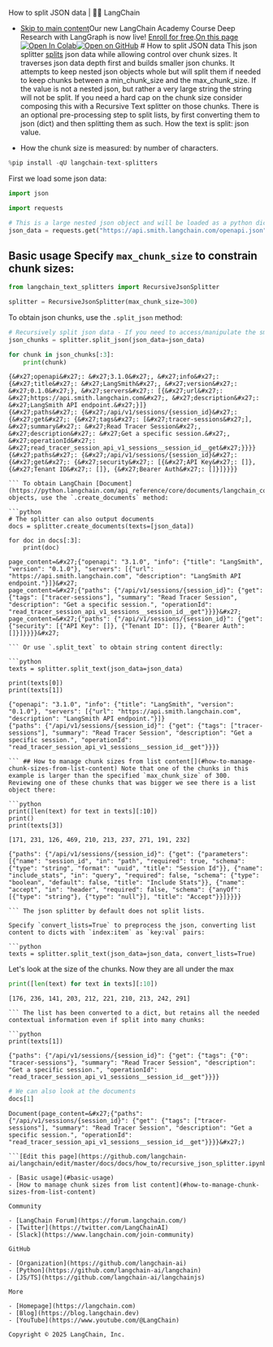 How to split JSON data | 🦜️🔗 LangChain
- [Skip to main content](#__docusaurus_skipToContent_fallback)Our new LangChain Academy Course Deep Research with LangGraph is now live! [Enroll for free](https://academy.langchain.com/courses/deep-research-with-langgraph/?utm_medium=internal&utm_source=docs&utm_campaign=q3-2025_deep-research-course_co).[On this page![Open In Colab ](https://colab.research.google.com/assets/colab-badge.svg)](https://colab.research.google.com/github/langchain-ai/langchain/blob/master/docs/docs/how_to/recursive_json_splitter.ipynb)[![Open on GitHub ](https://img.shields.io/badge/Open%20on%20GitHub-grey?logo=github&logoColor=white)](https://github.com/langchain-ai/langchain/blob/master/docs/docs/how_to/recursive_json_splitter.ipynb) # How to split JSON data This json splitter [splits](/docs/concepts/text_splitters/) json data while allowing control over chunk sizes. It traverses json data depth first and builds smaller json chunks. It attempts to keep nested json objects whole but will split them if needed to keep chunks between a min_chunk_size and the max_chunk_size. If the value is not a nested json, but rather a very large string the string will not be split. If you need a hard cap on the chunk size consider composing this with a Recursive Text splitter on those chunks. There is an optional pre-processing step to split lists, by first converting them to json (dict) and then splitting them as such. How the text is split: json value.

- How the chunk size is measured: by number of characters.

```python
%pip install -qU langchain-text-splitters

```

First we load some json data:

```python
import json

import requests

# This is a large nested json object and will be loaded as a python dict
json_data = requests.get("https://api.smith.langchain.com/openapi.json").json()

```

## Basic usage[​](#basic-usage) Specify `max_chunk_size` to constrain chunk sizes:

```python
from langchain_text_splitters import RecursiveJsonSplitter

splitter = RecursiveJsonSplitter(max_chunk_size=300)

```

To obtain json chunks, use the `.split_json` method:

```python
# Recursively split json data - If you need to access/manipulate the smaller json chunks
json_chunks = splitter.split_json(json_data=json_data)

for chunk in json_chunks[:3]:
    print(chunk)

```

```output
{&#x27;openapi&#x27;: &#x27;3.1.0&#x27;, &#x27;info&#x27;: {&#x27;title&#x27;: &#x27;LangSmith&#x27;, &#x27;version&#x27;: &#x27;0.1.0&#x27;}, &#x27;servers&#x27;: [{&#x27;url&#x27;: &#x27;https://api.smith.langchain.com&#x27;, &#x27;description&#x27;: &#x27;LangSmith API endpoint.&#x27;}]}
{&#x27;paths&#x27;: {&#x27;/api/v1/sessions/{session_id}&#x27;: {&#x27;get&#x27;: {&#x27;tags&#x27;: [&#x27;tracer-sessions&#x27;], &#x27;summary&#x27;: &#x27;Read Tracer Session&#x27;, &#x27;description&#x27;: &#x27;Get a specific session.&#x27;, &#x27;operationId&#x27;: &#x27;read_tracer_session_api_v1_sessions__session_id__get&#x27;}}}}
{&#x27;paths&#x27;: {&#x27;/api/v1/sessions/{session_id}&#x27;: {&#x27;get&#x27;: {&#x27;security&#x27;: [{&#x27;API Key&#x27;: []}, {&#x27;Tenant ID&#x27;: []}, {&#x27;Bearer Auth&#x27;: []}]}}}}

``` To obtain LangChain [Document](https://python.langchain.com/api_reference/core/documents/langchain_core.documents.base.Document.html) objects, use the `.create_documents` method:

```python
# The splitter can also output documents
docs = splitter.create_documents(texts=[json_data])

for doc in docs[:3]:
    print(doc)

```

```output
page_content=&#x27;{"openapi": "3.1.0", "info": {"title": "LangSmith", "version": "0.1.0"}, "servers": [{"url": "https://api.smith.langchain.com", "description": "LangSmith API endpoint."}]}&#x27;
page_content=&#x27;{"paths": {"/api/v1/sessions/{session_id}": {"get": {"tags": ["tracer-sessions"], "summary": "Read Tracer Session", "description": "Get a specific session.", "operationId": "read_tracer_session_api_v1_sessions__session_id__get"}}}}&#x27;
page_content=&#x27;{"paths": {"/api/v1/sessions/{session_id}": {"get": {"security": [{"API Key": []}, {"Tenant ID": []}, {"Bearer Auth": []}]}}}}&#x27;

``` Or use `.split_text` to obtain string content directly:

```python
texts = splitter.split_text(json_data=json_data)

print(texts[0])
print(texts[1])

```

```output
{"openapi": "3.1.0", "info": {"title": "LangSmith", "version": "0.1.0"}, "servers": [{"url": "https://api.smith.langchain.com", "description": "LangSmith API endpoint."}]}
{"paths": {"/api/v1/sessions/{session_id}": {"get": {"tags": ["tracer-sessions"], "summary": "Read Tracer Session", "description": "Get a specific session.", "operationId": "read_tracer_session_api_v1_sessions__session_id__get"}}}}

``` ## How to manage chunk sizes from list content[​](#how-to-manage-chunk-sizes-from-list-content) Note that one of the chunks in this example is larger than the specified `max_chunk_size` of 300. Reviewing one of these chunks that was bigger we see there is a list object there:

```python
print([len(text) for text in texts][:10])
print()
print(texts[3])

```

```output
[171, 231, 126, 469, 210, 213, 237, 271, 191, 232]

{"paths": {"/api/v1/sessions/{session_id}": {"get": {"parameters": [{"name": "session_id", "in": "path", "required": true, "schema": {"type": "string", "format": "uuid", "title": "Session Id"}}, {"name": "include_stats", "in": "query", "required": false, "schema": {"type": "boolean", "default": false, "title": "Include Stats"}}, {"name": "accept", "in": "header", "required": false, "schema": {"anyOf": [{"type": "string"}, {"type": "null"}], "title": "Accept"}}]}}}}

``` The json splitter by default does not split lists.

Specify `convert_lists=True` to preprocess the json, converting list content to dicts with `index:item` as `key:val` pairs:

```python
texts = splitter.split_text(json_data=json_data, convert_lists=True)

```

Let&#x27;s look at the size of the chunks. Now they are all under the max

```python
print([len(text) for text in texts][:10])

```

```output
[176, 236, 141, 203, 212, 221, 210, 213, 242, 291]

``` The list has been converted to a dict, but retains all the needed contextual information even if split into many chunks:

```python
print(texts[1])

```

```output
{"paths": {"/api/v1/sessions/{session_id}": {"get": {"tags": {"0": "tracer-sessions"}, "summary": "Read Tracer Session", "description": "Get a specific session.", "operationId": "read_tracer_session_api_v1_sessions__session_id__get"}}}}

```

```python
# We can also look at the documents
docs[1]

```

```output
Document(page_content=&#x27;{"paths": {"/api/v1/sessions/{session_id}": {"get": {"tags": ["tracer-sessions"], "summary": "Read Tracer Session", "description": "Get a specific session.", "operationId": "read_tracer_session_api_v1_sessions__session_id__get"}}}}&#x27;)

```[Edit this page](https://github.com/langchain-ai/langchain/edit/master/docs/docs/how_to/recursive_json_splitter.ipynb)

- [Basic usage](#basic-usage)
- [How to manage chunk sizes from list content](#how-to-manage-chunk-sizes-from-list-content)

Community

- [LangChain Forum](https://forum.langchain.com/)
- [Twitter](https://twitter.com/LangChainAI)
- [Slack](https://www.langchain.com/join-community)

GitHub

- [Organization](https://github.com/langchain-ai)
- [Python](https://github.com/langchain-ai/langchain)
- [JS/TS](https://github.com/langchain-ai/langchainjs)

More

- [Homepage](https://langchain.com)
- [Blog](https://blog.langchain.dev)
- [YouTube](https://www.youtube.com/@LangChain)

Copyright © 2025 LangChain, Inc.
